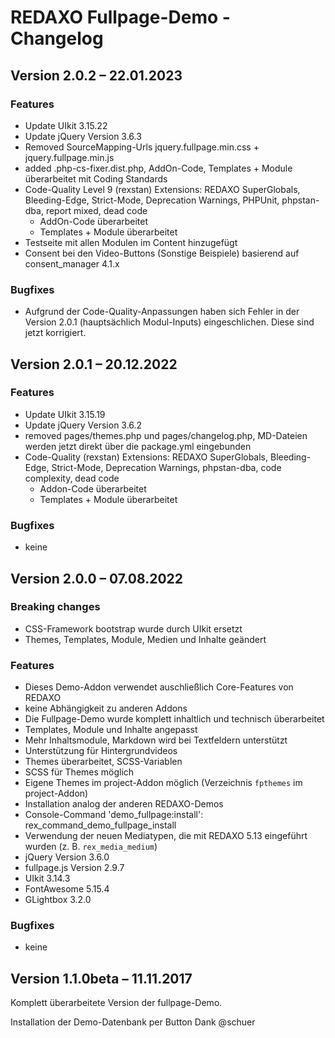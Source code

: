 # REDAXO Fullpage-Demo - Changelog

## Version 2.0.2 – 22.01.2023

### Features

* Update UIkit 3.15.22
* Update jQuery Version 3.6.3
* Removed SourceMapping-Urls jquery.fullpage.min.css + jquery.fullpage.min.js
* added .php-cs-fixer.dist.php, AddOn-Code, Templates + Module überarbeitet mit Coding Standards
* Code-Quality Level 9 (rexstan) Extensions: REDAXO SuperGlobals, Bleeding-Edge, Strict-Mode, Deprecation Warnings, PHPUnit, phpstan-dba, report mixed, dead code
  * AddOn-Code überarbeitet
  * Templates + Module überarbeitet
* Testseite mit allen Modulen im Content hinzugefügt
* Consent bei den Video-Buttons (Sonstige Beispiele) basierend auf consent_manager 4.1.x

### Bugfixes

* Aufgrund der Code-Quality-Anpassungen haben sich Fehler in der Version 2.0.1 (hauptsächlich Modul-Inputs) eingeschlichen. Diese sind jetzt korrigiert.

## Version 2.0.1 – 20.12.2022

### Features

* Update UIkit 3.15.19
* Update jQuery Version 3.6.2
* removed pages/themes.php und pages/changelog.php, MD-Dateien werden jetzt direkt über die package.yml eingebunden
* Code-Quality (rexstan) Extensions: REDAXO SuperGlobals, Bleeding-Edge, Strict-Mode, Deprecation Warnings, phpstan-dba, code complexity, dead code
  * Addon-Code überarbeitet
  * Templates + Module überarbeitet

### Bugfixes

* keine

## Version 2.0.0 – 07.08.2022

### Breaking changes

* CSS-Framework bootstrap wurde durch UIkit ersetzt
* Themes, Templates, Module, Medien und Inhalte geändert

### Features

* Dieses Demo-Addon verwendet auschließlich Core-Features von REDAXO
* keine Abhängigkeit zu anderen Addons
* Die Fullpage-Demo wurde komplett inhaltlich und technisch überarbeitet
* Templates, Module und Inhalte angepasst
* Mehr Inhaltsmodule, Markdown wird bei Textfeldern unterstützt
* Unterstützung für Hintergrundvideos
* Themes überarbeitet, SCSS-Variablen
* SCSS für Themes möglich
* Eigene Themes im project-Addon möglich (Verzeichnis `fpthemes` im project-Addon)
* Installation analog der anderen REDAXO-Demos
* Console-Command 'demo_fullpage:install': rex_command_demo_fullpage_install
* Verwendung der neuen Mediatypen, die mit REDAXO 5.13 eingeführt wurden (z. B. `rex_media_medium`)
* jQuery Version 3.6.0
* fullpage.js Version 2.9.7
* UIkit 3.14.3
* FontAwesome 5.15.4
* GLightbox 3.2.0

### Bugfixes

* keine

## Version 1.1.0beta – 11.11.2017

Komplett überarbeitete Version der fullpage-Demo.

Installation der Demo-Datenbank per Button Dank @schuer
